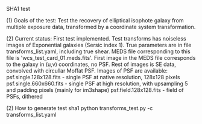 SHA1 test 

(1) Goals of the test:
	Test the recovery of elliptical isophote galaxy from multiple exposure data, transformed by 
	a coordinate system transformation.

(2) Current status:
	First test implemented.
	Test transforms has noiseless images of Exponential galaxies (Sersic index 1).
	True parameters are in file transforms_list.yaml, including true shear.
	MEDS file corresponding to this file is 'wcs_test_card_01.meds.fits'.
	First image in the MEDS file corresponds to the galaxy in (u,v) coordinates, no PSF.
	Rest of images is SE data, convolved with circullar Moffat PSF.
	Images of PSF are available:
	psf.single.128x128.fits - single PSF at native resolution, 128x128 pixels
	psf.single.660x660.fits - single PSF at high resolution, with upsampling 5 and padding pixels (mainly for im3shape)
	psf.field.128x128.fits  - field of PSFs, dithered

(2) How to generate test sha1
	python transforms_test.py -c transforms_list.yaml
